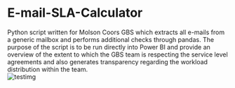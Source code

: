 # E-mail-SLA-Calculator

Python script written for Molson Coors GBS which extracts all e-mails from a generic mailbox and performs additional checks through pandas. 
The purpose of the script is to be run directly into Power BI and provide an overview of the extent to which the GBS team is respecting the service level agreements and also generates transparency regarding the workload distribution within the team.  
![testimg](https://ibb.co/qjnCgcD)
